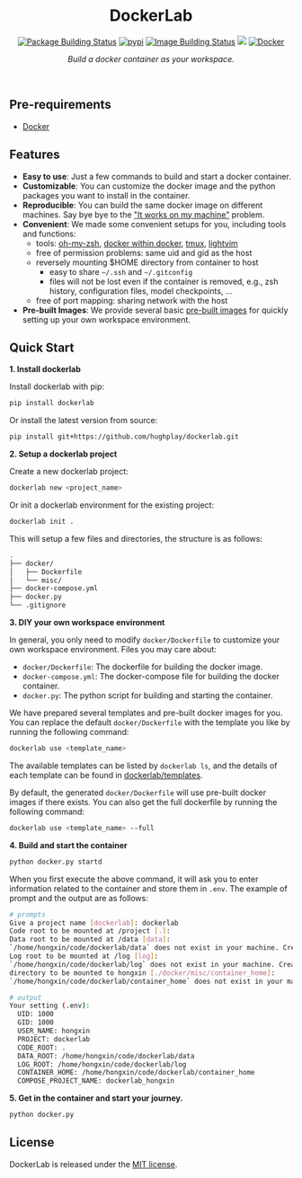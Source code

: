 <div align = center>


<h1>DockerLab</h1>

[![Package Building Status](https://img.shields.io/github/actions/workflow/status/hughplay/dockerlab/poetry-publish.yml?label=Package%20Build&style=flat-square)](https://github.com/hughplay/dockerlab/actions)
[![pypi](https://img.shields.io/pypi/v/dockerlab?color=blue&label=pypi&style=flat-square)](https://pypi.org/project/dockerlab/)
[![Image Building Status](https://img.shields.io/github/actions/workflow/status/hughplay/dockerlab/images-build.yml?label=Image%20Build&style=flat-square)](https://github.com/hughplay/dockerlab/actions)
[![](https://img.shields.io/badge/License-MIT-green.svg?style=flat-square&labelColor=gray)](#license)
[![Docker](https://img.shields.io/badge/docker-%230db7ed.svg?style=flat-square&logo=docker&logoColor=white)](https://docs.docker.com/engine/)

*Build a docker container as your workspace.*


</div>

<br>

## Pre-requirements

- [Docker](https://docs.docker.com/engine/install)


## Features

- **Easy to use**: Just a few commands to build and start a docker container.
- **Customizable**: You can customize the docker image and the python packages you want to install in the container.
- **Reproducible**: You can build the same docker image on different machines. Say bye bye to the ["It works on my machine"](https://www.reddit.com/r/ProgrammerHumor/comments/70we66/it_works_on_my_machine/) problem.
- **Convenient**: We made some convenient setups for you, including tools and functions:
  - tools: [oh-my-zsh](https://ohmyz.sh/), [docker within docker](https://www.docker.com/blog/docker-can-now-run-within-docker/), [tmux](https://github.com/tmux/tmux/wiki), [lightvim](https://github.com/hughplay/lightvim)
  - free of permission problems: same uid and gid as the host
  - reversely mounting $HOME directory from container to host
    - easy to share `~/.ssh` and `~/.gitconfig`
    - files will not be lost even if the container is removed, e.g., zsh history, configuration files, model checkpoints, ...
  - free of port mapping: sharing network with the host
- **Pre-built Images**: We provide several basic [pre-built images](dockerlab/templates/) for quickly setting up your own workspace environment.


## Quick Start

**1. Install dockerlab**

Install dockerlab with pip:

```bash
pip install dockerlab
```

Or install the latest version from source:

```bash
pip install git+https://github.com/hughplay/dockerlab.git
```


**2. Setup a dockerlab project**

Create a new dockerlab project:

```bash
dockerlab new <project_name>
```

Or init a dockerlab environment for the existing project:

```bash
dockerlab init .
```

This will setup a few files and directories, the structure is as follows:

```bash
.
├── docker/
│   ├── Dockerfile
│   └── misc/
├── docker-compose.yml
├── docker.py
└── .gitignore
```


**3. DIY your own workspace environment**

In general, you only need to modify `docker/Dockerfile` to customize your own workspace environment. Files you may care about:

- `docker/Dockerfile`: The dockerfile for building the docker image.
- `docker-compose.yml`: The docker-compose file for building the docker container.
- `docker.py`: The python script for building and starting the container.


We have prepared several templates and pre-built docker images for you. You can replace the default `docker/Dockerfile` with the template you like by running the following command:

```bash
dockerlab use <template_name>
```

The available templates can be listed by `dockerlab ls`, and the details of each template can be found in [dockerlab/templates](dockerlab/templates).

By default, the generated `docker/Dockerfile` will use pre-built docker images if there exists. You can also get the full dockerfile by running the following command:

```bash
dockerlab use <template_name> --full
```

**4. Build and start the container**

```bash
python docker.py startd
```

When you first execute the above command, it will ask you to enter information related to the container and store them in `.env`. The example of prompt and the output are as follows:

```bash
# prompts
Give a project name [dockerlab]: dockerlab
Code root to be mounted at /project [.]:
Data root to be mounted at /data [data]:
`/home/hongxin/code/dockerlab/data` does not exist in your machine. Create? [yes]:
Log root to be mounted at /log [log]:
`/home/hongxin/code/dockerlab/log` does not exist in your machine. Create? [yes]:
directory to be mounted to hongxin [./docker/misc/container_home]:
`/home/hongxin/code/dockerlab/container_home` does not exist in your machine. Create? [yes]:

# output
Your setting (.env):
  UID: 1000
  GID: 1000
  USER_NAME: hongxin
  PROJECT: dockerlab
  CODE_ROOT: .
  DATA_ROOT: /home/hongxin/code/dockerlab/data
  LOG_ROOT: /home/hongxin/code/dockerlab/log
  CONTAINER_HOME: /home/hongxin/code/dockerlab/container_home
  COMPOSE_PROJECT_NAME: dockerlab_hongxin
```

**5. Get in the container and start your journey.**

```bash
python docker.py
```

## License

DockerLab is released under the [MIT license](LICENSE).
